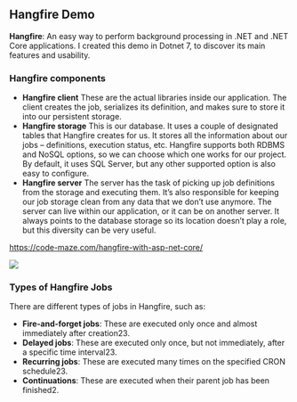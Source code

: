 ## Hangfire Demo
__Hangfire__: An easy way to perform background processing in .NET and .NET Core applications.
I created this demo in Dotnet 7, to discover its main features and usability.

### Hangfire components
- __Hangfire client__
These are the actual libraries inside our application. The client creates the job, serializes its definition, and makes sure to store it into our persistent storage.
- __Hangfire storage__
This is our database. It uses a couple of designated tables that Hangfire creates for us. It stores all the information about our jobs – definitions, execution status, etc. Hangfire supports both RDBMS and NoSQL options, so we can choose which one works for our project. By default, it uses SQL Server, but any other supported option is also easy to configure.
- __Hangfire server__
The server has the task of picking up job definitions from the storage and executing them. It’s also responsible for keeping our job storage clean from any data that we don’t use anymore. The server can live within our application, or it can be on another server. It always points to the database storage so its location doesn’t play a role, but this diversity can be very useful.

https://code-maze.com/hangfire-with-asp-net-core/ 


<img src="https://code-maze.com/wp-content/uploads/2021/05/HangfireArchitecture-1.png">


### Types of Hangfire Jobs

There are different types of jobs in Hangfire, such as:

* __Fire-and-forget jobs__: 
These are executed only once and almost immediately after creation23.
* __Delayed jobs__: 
These are executed only once, but not immediately, after a specific time interval23.
* __Recurring jobs__: 
These are executed many times on the specified CRON schedule23.
* __Continuations__: 
These are executed when their parent job has been finished2.

